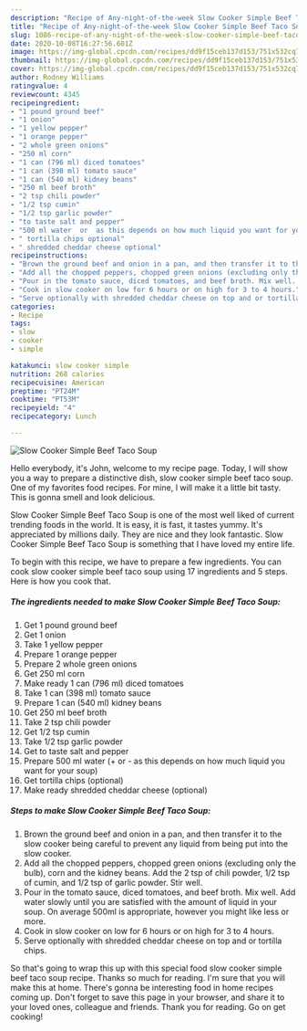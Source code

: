 ```yaml
---
description: "Recipe of Any-night-of-the-week Slow Cooker Simple Beef Taco Soup"
title: "Recipe of Any-night-of-the-week Slow Cooker Simple Beef Taco Soup"
slug: 1086-recipe-of-any-night-of-the-week-slow-cooker-simple-beef-taco-soup
date: 2020-10-08T16:27:56.601Z
image: https://img-global.cpcdn.com/recipes/dd9f15ceb137d153/751x532cq70/slow-cooker-simple-beef-taco-soup-recipe-main-photo.jpg
thumbnail: https://img-global.cpcdn.com/recipes/dd9f15ceb137d153/751x532cq70/slow-cooker-simple-beef-taco-soup-recipe-main-photo.jpg
cover: https://img-global.cpcdn.com/recipes/dd9f15ceb137d153/751x532cq70/slow-cooker-simple-beef-taco-soup-recipe-main-photo.jpg
author: Rodney Williams
ratingvalue: 4
reviewcount: 4345
recipeingredient:
- "1 pound ground beef"
- "1 onion"
- "1 yellow pepper"
- "1 orange pepper"
- "2 whole green onions"
- "250 ml corn"
- "1 can (796 ml) diced tomatoes"
- "1 can (398 ml) tomato sauce"
- "1 can (540 ml) kidney beans"
- "250 ml beef broth"
- "2 tsp chili powder"
- "1/2 tsp cumin"
- "1/2 tsp garlic powder"
- "to taste salt and pepper"
- "500 ml water  or  as this depends on how much liquid you want for your soup"
- " tortilla chips optional"
- " shredded cheddar cheese optional"
recipeinstructions:
- "Brown the ground beef and onion in a pan, and then transfer it to the slow cooker being careful to prevent any liquid from being put into the slow cooker."
- "Add all the chopped peppers, chopped green onions (excluding only the bulb), corn and the kidney beans. Add the 2 tsp of chili powder, 1/2 tsp of cumin, and 1/2 tsp of garlic powder. Stir well."
- "Pour in the tomato sauce, diced tomatoes, and beef broth. Mix well. Add water slowly until you are satisfied with the amount of liquid in your soup. On average 500ml is appropriate, however you might like less or more."
- "Cook in slow cooker on low for 6 hours or on high for 3 to 4 hours."
- "Serve optionally with shredded cheddar cheese on top and or tortilla chips."
categories:
- Recipe
tags:
- slow
- cooker
- simple

katakunci: slow cooker simple 
nutrition: 268 calories
recipecuisine: American
preptime: "PT24M"
cooktime: "PT53M"
recipeyield: "4"
recipecategory: Lunch

---
```



![Slow Cooker Simple Beef Taco Soup](https://img-global.cpcdn.com/recipes/dd9f15ceb137d153/751x532cq70/slow-cooker-simple-beef-taco-soup-recipe-main-photo.jpg)

Hello everybody, it's John, welcome to my recipe page. Today, I will show you a way to prepare a distinctive dish, slow cooker simple beef taco soup. One of my favorites food recipes. For mine, I will make it a little bit tasty. This is gonna smell and look delicious.



Slow Cooker Simple Beef Taco Soup is one of the most well liked of current trending foods in the world. It is easy, it is fast, it tastes yummy. It's appreciated by millions daily. They are nice and they look fantastic. Slow Cooker Simple Beef Taco Soup is something that I have loved my entire life.


To begin with this recipe, we have to prepare a few ingredients. You can cook slow cooker simple beef taco soup using 17 ingredients and 5 steps. Here is how you cook that.

<!--inarticleads1-->

##### The ingredients needed to make Slow Cooker Simple Beef Taco Soup:

1. Get 1 pound ground beef
1. Get 1 onion
1. Take 1 yellow pepper
1. Prepare 1 orange pepper
1. Prepare 2 whole green onions
1. Get 250 ml corn
1. Make ready 1 can (796 ml) diced tomatoes
1. Take 1 can (398 ml) tomato sauce
1. Prepare 1 can (540 ml) kidney beans
1. Get 250 ml beef broth
1. Take 2 tsp chili powder
1. Get 1/2 tsp cumin
1. Take 1/2 tsp garlic powder
1. Get to taste salt and pepper
1. Prepare 500 ml water (+ or - as this depends on how much liquid you want for your soup)
1. Get  tortilla chips (optional)
1. Make ready  shredded cheddar cheese (optional)




<!--inarticleads2-->

##### Steps to make Slow Cooker Simple Beef Taco Soup:

1. Brown the ground beef and onion in a pan, and then transfer it to the slow cooker being careful to prevent any liquid from being put into the slow cooker.
1. Add all the chopped peppers, chopped green onions (excluding only the bulb), corn and the kidney beans. Add the 2 tsp of chili powder, 1/2 tsp of cumin, and 1/2 tsp of garlic powder. Stir well.
1. Pour in the tomato sauce, diced tomatoes, and beef broth. Mix well. Add water slowly until you are satisfied with the amount of liquid in your soup. On average 500ml is appropriate, however you might like less or more.
1. Cook in slow cooker on low for 6 hours or on high for 3 to 4 hours.
1. Serve optionally with shredded cheddar cheese on top and or tortilla chips.




So that's going to wrap this up with this special food slow cooker simple beef taco soup recipe. Thanks so much for reading. I'm sure that you will make this at home. There's gonna be interesting food in home recipes coming up. Don't forget to save this page in your browser, and share it to your loved ones, colleague and friends. Thank you for reading. Go on get cooking!
